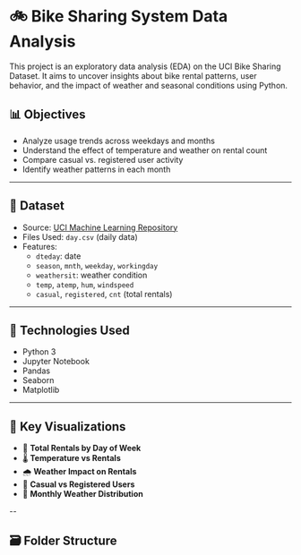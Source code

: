 # 🚲 Bike Sharing System Data Analysis

This project is an exploratory data analysis (EDA) on the UCI Bike Sharing Dataset. It aims to uncover insights about bike rental patterns, user behavior, and the impact of weather and seasonal conditions using Python.

## 📊 Objectives

- Analyze usage trends across weekdays and months
- Understand the effect of temperature and weather on rental count
- Compare casual vs. registered user activity
- Identify weather patterns in each month

---

## 📁 Dataset

- Source: [UCI Machine Learning Repository](https://archive.ics.uci.edu/dataset/275/bike+sharing+dataset)
- Files Used: `day.csv` (daily data)
- Features:
  - `dteday`: date
  - `season`, `mnth`, `weekday`, `workingday`
  - `weathersit`: weather condition
  - `temp`, `atemp`, `hum`, `windspeed`
  - `casual`, `registered`, `cnt` (total rentals)

---

## 🧰 Technologies Used

- Python 3
- Jupyter Notebook
- Pandas
- Seaborn
- Matplotlib

---

## 📌 Key Visualizations

- 📅 **Total Rentals by Day of Week**
- 🌡️ **Temperature vs Rentals**
- 🌧️ **Weather Impact on Rentals**
- 👥 **Casual vs Registered Users**
- 📆 **Monthly Weather Distribution**

--
## 🗃️ Folder Structure


